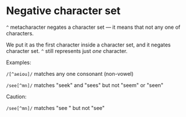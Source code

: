 # Negative character set

`^` metacharacter negates a character set — it means that not any one of characters.

We put it as the first character inside a character set, and it negates character set. `^` still represents just *one* character.

Examples:

`/[^aeiou]/` matches any one consonant (non-vowel)

`/see[^mn]/` matches "seek" and "sees" but not "seem" or "seen"

Caution:

`/see[^mn]/` matches "see " but not "see"
